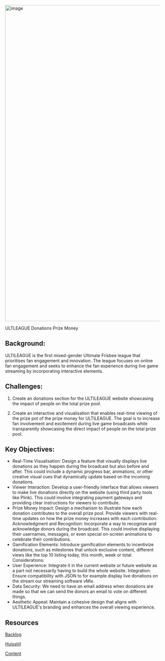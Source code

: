 <img width="1030" alt="image" src="https://github.com/fdnd-agency/ultitv/assets/1061632/aae0c9f0-050e-47c5-b28e-038d61cdf3d8">

ULTLEAGUE Donations Prize Money

## Background:
ULTILEAGUE is the first mixed-gender Ultimate Frisbee league that prioritises fan engagement and innovation. The league focuses on online fan engagement and seeks to enhance the fan experience during live game streaming by incorporating interactive elements.

## Challenges:
1. Create an donations section for the ULTILEAGUE website showcasing the impact of people on the total prize pool.

2. Create an interactive and visualisation that enables real-time viewing of the prize pot of the prize money for ULTILEAGUE. The goal is to increase fan involvement and excitement during live game broadcasts while transparently showcasing the direct impact of people on the total prize pool.

## Key Objectives:
* Real-Time Visualisation: Design a feature that visually displays live donations as they happen during the broadcast but also before and after. This could include a dynamic progress bar, animations, or other creative visual cues that dynamically update based on the incoming donations.
* Viewer Interaction: Develop a user-friendly interface that allows viewers to make live donations directly on the website (using third party tools like Plink). This could involve integrating payment gateways and providing clear instructions for viewers to contribute.
* Prize Money Impact: Design a mechanism to illustrate how each donation contributes to the overall prize pool. Provide viewers with real-time updates on how the prize money increases with each contribution.
Acknowledgment and Recognition: Incorporate a way to recognize and acknowledge donors during the broadcast. This could involve displaying their usernames, messages, or even special on-screen animations to celebrate their contributions.
* Gamification Elements: Introduce gamification elements to incentivize donations, such as milestones that unlock exclusive content, different views like the top 10 listing today, this month, week or total.
Considerations:
* User Experience: Integrate it in the current website or future website as a part not necessarily having to build the whole website. 
Integration: Ensure compatibility with JSON to for example display live donations on the stream our streaming software vMix.
* Data Security: We need to have an email address when donations are made so that we can send the donors an email to vote on different things. 
* Aesthetic Appeal: Maintain a cohesive design that aligns with ULTILEAGUE's branding and enhances the overall viewing experience.


## Resources

[Backlog](...)

[Huisstijl]()  

[Content]()  
